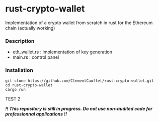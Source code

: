 # rust-crypto-wallet

Implementation of a crypto wallet from scratch in rust for the Ethereum chain (actually working)

### Description

- eth_wallet.rs : implementation of key generation
- main.rs : control panel

### Installation

```
git clone https://github.com/ClementCauffet/rust-crypto-wallet.git
cd rust-crypto-wallet
cargo run
```

TEST 2

**_!! This repository is still in progress. Do not use non-audited code for professionnal applications !!_**
